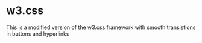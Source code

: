 # w3.css
This is a modified version of the w3.css framework with smooth transistions in buttons and hyperlinks


